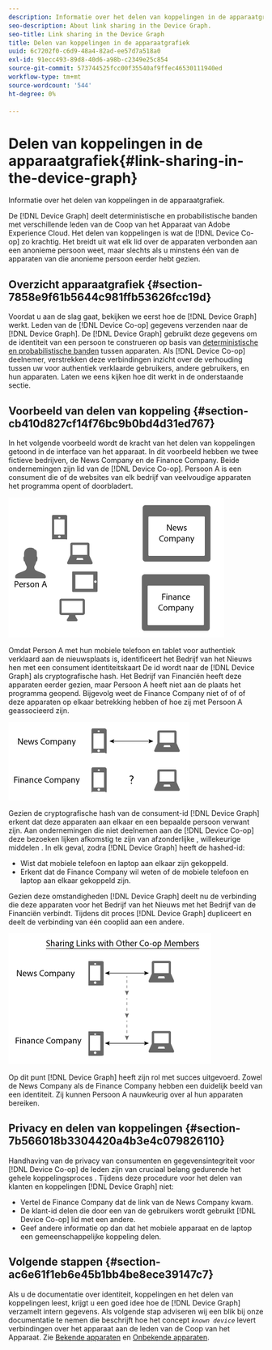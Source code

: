 ```yaml
---
description: Informatie over het delen van koppelingen in de apparaatgrafiek.
seo-description: About link sharing in the Device Graph.
seo-title: Link sharing in the Device Graph
title: Delen van koppelingen in de apparaatgrafiek
uuid: 6c7202f0-c6d9-48a4-82ad-ee57d7a518a0
exl-id: 91ecc493-89d8-40d6-a98b-c2349e25c854
source-git-commit: 573744525fcc00f35540af9ffec46530111940ed
workflow-type: tm+mt
source-wordcount: '544'
ht-degree: 0%

---
```


# Delen van koppelingen in de apparaatgrafiek{#link-sharing-in-the-device-graph}

Informatie over het delen van koppelingen in de apparaatgrafiek.

De [!DNL Device Graph] deelt deterministische en probabilistische banden met verschillende leden van de Coop van het Apparaat van Adobe Experience Cloud. Het delen van koppelingen is wat de [!DNL Device Co-op] zo krachtig. Het breidt uit wat elk lid over de apparaten verbonden aan een anonieme persoon weet, maar slechts als u minstens één van de apparaten van die anonieme persoon eerder hebt gezien.

## Overzicht apparaatgrafiek {#section-7858e9f61b5644c981ffb53626fcc19d}

Voordat u aan de slag gaat, bekijken we eerst hoe de [!DNL Device Graph] werkt. Leden van de [!DNL Device Co-op] gegevens verzenden naar de [!DNL Device Graph]. De [!DNL Device Graph] gebruikt deze gegevens om de identiteit van een persoon te construeren op basis van [deterministische en probabilistische banden](../processes/links.md#concept-58bb7ab25f904f5f98d645e35205c931) tussen apparaten. Als [!DNL Device Co-op] deelnemer, verstrekken deze verbindingen inzicht over de verhouding tussen uw voor authentiek verklaarde gebruikers, andere gebruikers, en hun apparaten. Laten we eens kijken hoe dit werkt in de onderstaande sectie.

## Voorbeeld van delen van koppeling {#section-cb410d827cf14f76bc9b0bd4d31ed767}

In het volgende voorbeeld wordt de kracht van het delen van koppelingen getoond in de interface van het apparaat. In dit voorbeeld hebben we twee fictieve bedrijven, de News Company en de Finance Company. Beide ondernemingen zijn lid van de [!DNL Device Co-op]. Persoon A is een consument die of de websites van elk bedrijf van veelvoudige apparaten het programma opent of doorbladert.

![](assets/share1.png)

Omdat Person A met hun mobiele telefoon en tablet voor authentiek verklaard aan de nieuwsplaats is, identificeert het Bedrijf van het Nieuws hen met een consument identiteitskaart De id wordt naar de [!DNL Device Graph] als cryptografische hash. Het Bedrijf van Financiën heeft deze apparaten eerder gezien, maar Persoon A heeft niet aan de plaats het programma geopend. Bijgevolg weet de Finance Company niet of of of deze apparaten op elkaar betrekking hebben of hoe zij met Persoon A geassocieerd zijn.

![](assets/share2.png)

Gezien de cryptografische hash van de consument-id [!DNL Device Graph] erkent dat deze apparaten aan elkaar en een bepaalde persoon verwant zijn. Aan ondernemingen die niet deelnemen aan de [!DNL Device Co-op] deze bezoeken lijken afkomstig te zijn van afzonderlijke , willekeurige middelen . In elk geval, zodra [!DNL Device Graph] heeft de hashed-id:

* Wist dat mobiele telefoon en laptop aan elkaar zijn gekoppeld.
* Erkent dat de Finance Company wil weten of de mobiele telefoon en laptop aan elkaar gekoppeld zijn.

Gezien deze omstandigheden [!DNL Device Graph] deelt nu de verbinding die deze apparaten voor het Bedrijf van het Nieuws met het Bedrijf van de Financiën verbindt. Tijdens dit proces [!DNL Device Graph] dupliceert en deelt de verbinding van één cooplid aan een andere.

![](assets/share3.png)

Op dit punt [!DNL Device Graph] heeft zijn rol met succes uitgevoerd. Zowel de News Company als de Finance Company hebben een duidelijk beeld van een identiteit. Zij kunnen Persoon A nauwkeurig over al hun apparaten bereiken.

## Privacy en delen van koppelingen {#section-7b566018b3304420a4b3e4c079826110}

Handhaving van de privacy van consumenten en gegevensintegriteit voor [!DNL Device Co-op] de leden zijn van cruciaal belang gedurende het gehele koppelingsproces . Tijdens deze procedure voor het delen van klanten en koppelingen [!DNL Device Graph] niet:

* Vertel de Finance Company dat de link van de News Company kwam.
* De klant-id delen die door een van de gebruikers wordt gebruikt [!DNL Device Co-op] lid met een andere.
* Geef andere informatie op dan dat het mobiele apparaat en de laptop een gemeenschappelijke koppeling delen.

## Volgende stappen {#section-ac6e61f1eb6e45b1bb4be8ece39147c7}

Als u de documentatie over identiteit, koppelingen en het delen van koppelingen leest, krijgt u een goed idee hoe de [!DNL Device Graph] verzamelt intern gegevens. Als volgende stap adviseren wij een blik bij onze documentatie te nemen die beschrijft hoe het concept *`known device`* levert verbindingen over het apparaat aan de leden van de Coop van het Apparaat. Zie [Bekende apparaten](../processes/known-device.md#concept-8e87c276819a48bfac5cef10b45216d1) en [Onbekende apparaten](../processes/unknown-device.md#concept-95090d341cdc4c22ba4319d79d8f6e40).
